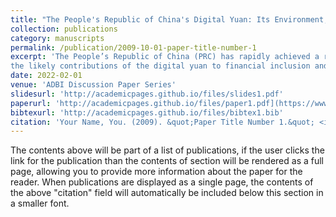 ```yaml
---
title: "The People's Republic of China's Digital Yuan: Its Environment, Design, and Implications"
collection: publications
category: manuscripts
permalink: /publication/2009-10-01-paper-title-number-1
excerpt: 'The People’s Republic of China (PRC) has rapidly achieved a relatively high degree of financial inclusion (access of individuals to financial products and services) as a result of the development of various large-scale financial platforms using financial technology (fintech) to reduce the cost of providing financial services. Most notable are the two companies Ant Group and Tencent, which started in digital payments but have branched out into other bank-like services, such as investment products and loans. At the same time, the People’s Bank of China (PBC) has been developing a central bank digital currency (CBDC), specifically the digital yuan. The digital yuan has a link to the legacy yuan in value terms but could act for retail digital transactions in a centralized payment system. This paper examines
the likely contributions of the digital yuan to financial inclusion and financial stability in the PRC and includes the following: A description of the current state of digital payments in the PRC, including the role of non-banking platforms, such as Ant Group’s Alipay and Tencent’s WeChat Pay, as well as that of commercial banks. A description of the current state of digital finance in the PRC. A description of the current state of financial inclusion in the PRC. A description of the PBC’s digital yuan project, including the modalities available to retail users (individuals and firms), the mechanisms (such as bank intermediaries) that can make the digital yuan available to such users, and the settlement processes. An analysis of the expected contribution of the PBC’s digital yuan to financial stability, taking into account the possible effects of the introduction of the digital yuan on the assets and liabilities of commercial banks and on private borrowing behavior as well as the possible impacts on non-bank firms, such as Ant Group and Tencent. An analysis of the expected contribution of the PBC’s digital yuan to financial inclusion, taking into account the expected value contributions of the digital yuan to retail users beyond what they obtain from the current system'
date: 2022-02-01
venue: 'ADBI Discussion Paper Series'
slidesurl: 'http://academicpages.github.io/files/slides1.pdf'
paperurl: 'http://academicpages.github.io/files/paper1.pdf](https://www.adb.org/sites/default/files/publication/772316/adb-wp1306.pdf'
bibtexurl: 'http://academicpages.github.io/files/bibtex1.bib'
citation: 'Your Name, You. (2009). &quot;Paper Title Number 1.&quot; <i>Journal 1</i>. 1(1).'
---
```

The contents above will be part of a list of publications, if the user clicks the link for the publication than the contents of section will be rendered as a full page, allowing you to provide more information about the paper for the reader. When publications are displayed as a single page, the contents of the above "citation" field will automatically be included below this section in a smaller font.
